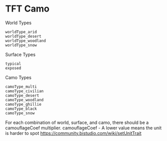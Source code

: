 # TFT Camo

World Types
```
worldType_arid
worldType_desert
worldType_woodland
worldType_snow
```

Surface Types
```
typical
exposed
```

Camo Types    
```
camoType_multi
camoType_civilian
camoType_desert
camoType_woodland
camoType_ghillie
camoType_black
camoType_snow
```

For each combination of world, surface, and camo, there should be a camouflageCoef multiplier.
camouflageCoef - A lower value means the unit is harder to spot
https://community.bistudio.com/wiki/setUnitTrait